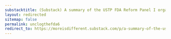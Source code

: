 ```yaml
---
substacktitle: (Substack) A summary of the USTP FDA Reform Panel I organized
layout: redirected
sitemap: false
permalink: unclogthefda6
redirect_to: https://moreisdifferent.substack.com/p/a-summary-of-the-ustp-fda-reform
---
```

